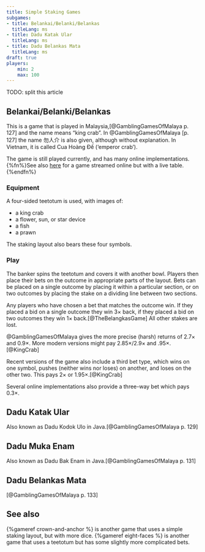 ```yaml
---
title: Simple Staking Games
subgames:
- title: Belankai/Belanki/Belankas
  titleLang: ms
- title: Dadu Katak Ular
  titleLang: ms
- title: Dadu Belankas Mata
  titleLang: ms
draft: true
players:
    min: 2
    max: 100
---
```


TODO: split this article

## Belankai/Belanki/Belankas

This is a game that is played in Malaysia,[@GamblingGamesOfMalaya p. 127] and
the name means “king crab”. In @GamblingGamesOfMalaya [p. 127] the name <span
lang="zh">勿人介</span> is also given, although without explanation. In Vietnam,
it is called <span lang="vi" class="noun">Cua Hoàng Đế</span> (‘emperor crab’).

The game is still played currently, and has many online
implementations.{%fn%}See also
[here](https://www.youtube.com/watch?v=pGcRlTl3GdI) for a game streamed
online but with a live table.{%endfn%}

### Equipment

A four-sided teetotum is used, with images of:

- a king crab
- a flower, sun, or star device
- a fish
- a prawn

The staking layout also bears these four symbols.

### Play

The banker spins the teetotum and covers it with another bowl. Players then
place their bets on the outcome in appropriate parts of the layout. Bets can be
placed on a single outcome by placing it within a particular section, or on two
outcomes by placing the stake on a dividing line between two sections.

Any players who have chosen a bet that matches the outcome win. If they placed a
bid on a single outcome they win 3× back, if they placed a bid on two outcomes
they win 1× back.[@TheBelangkasGame] All other stakes are lost.

@GamblingGamesOfMalaya gives the more precise (harsh) returns of 2.7× and 0.9×.
More modern versions might pay 2.85×/2.9× and .95×.[@KingCrab]

Recent versions of the game also include a third bet type, which wins on one
symbol, pushes (neither wins nor loses) on another, and loses on the other two.
This pays 2× or 1.95×.[@KingCrab]

Several online implementations also provide a three-way bet which pays 0.3×.

## <span lang="ms">Dadu Katak Ular</span>

Also known as <span lang="jav-Latn">Dadu Kodok Ulo</span> in Java.[@GamblingGamesOfMalaya p. 129]

## <span lang="ms">Dadu Muka Enam</span>

Also known as <span lang="jav-Latn">Dadu Bak Enam</span> in Java.[@GamblingGamesOfMalaya p. 131]

## <span lang="ms">Dadu Belankas Mata</span>

[@GamblingGamesOfMalaya p. 133]

## See also

{%gameref crown-and-anchor %} is another game that uses a simple staking layout,
but with more dice. {%gameref eight-faces %} is another game that uses a
teetotum but has some slightly more complicated bets.
